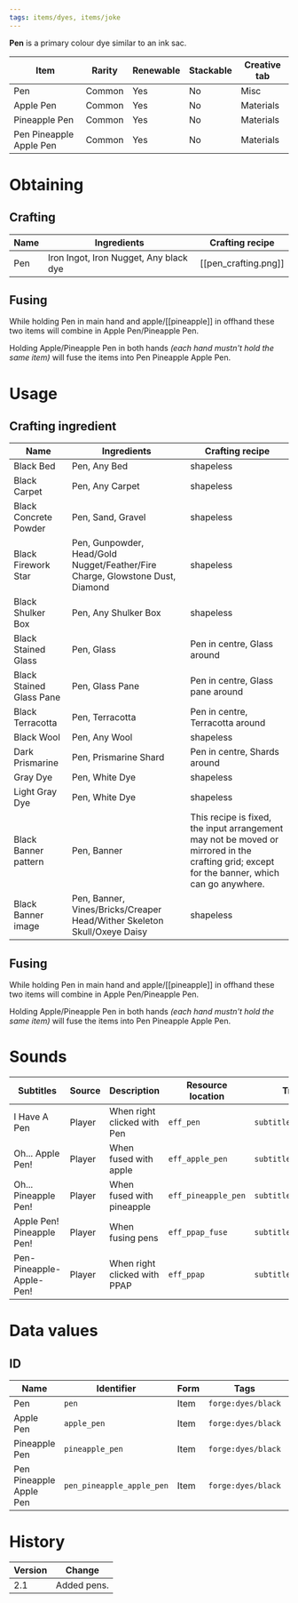 ```yaml
---
tags: items/dyes, items/joke
---
```


**Pen** is a primary colour dye similar to an ink sac.

| Item                    | Rarity | Renewable | Stackable | Creative tab |
| ----------------------- | ------ | --------- | --------- | ------------ |
| Pen                     | Common | Yes       | No        | Misc         |
| Apple Pen               | Common | Yes       | No        | Materials    |
| Pineapple Pen           | Common | Yes       | No        | Materials    |
| Pen Pineapple Apple Pen | Common | Yes       | No        | Materials    | 

# Obtaining
## Crafting

| Name | Ingredients                            | Crafting recipe      |
| ---- | -------------------------------------- | -------------------- |
| Pen  | Iron Ingot, Iron Nugget, Any black dye | [[pen_crafting.png]] | 

## Fusing

While holding Pen in main hand and apple/[[pineapple]] in offhand these two items will combine in Apple Pen/Pineapple Pen.

Holding Apple/Pineapple Pen in both hands *(each hand mustn't hold the same item)* will fuse the items into Pen Pineapple Apple Pen.

# Usage
## Crafting ingredient

| Name                     | Ingredients                                                                   | Crafting recipe                                                                                                                              |
| ------------------------ | ----------------------------------------------------------------------------- | -------------------------------------------------------------------------------------------------------------------------------------------- |
| Black Bed                | Pen, Any Bed                                                                  | shapeless                                                                                                                                    |
| Black Carpet             | Pen, Any Carpet                                                               | shapeless                                                                                                                                    |
| Black Concrete Powder    | Pen, Sand, Gravel                                                             | shapeless                                                                                                                                    |
| Black Firework Star      | Pen, Gunpowder, Head/Gold Nugget/Feather/Fire Charge, Glowstone Dust, Diamond | shapeless                                                                                                                                    |
| Black Shulker Box        | Pen, Any Shulker Box                                                          | shapeless                                                                                                                                    |
| Black Stained Glass      | Pen, Glass                                                                    | Pen in centre, Glass around                                                                                                                  |
| Black Stained Glass Pane | Pen, Glass Pane                                                               | Pen in centre, Glass pane around                                                                                                             |
| Black Terracotta         | Pen, Terracotta                                                               | Pen in centre, Terracotta around                                                                                                             |
| Black Wool               | Pen, Any Wool                                                                 | shapeless                                                                                                                                    |
| Dark Prismarine          | Pen, Prismarine Shard                                                         | Pen in centre, Shards around                                                                                                                 |
| Gray Dye                 | Pen, White Dye                                                                | shapeless                                                                                                                                    |
| Light Gray Dye           | Pen, White Dye                                                                | shapeless                                                                                                                                    |
| Black Banner pattern     | Pen, Banner                                                                   | This recipe is fixed, the input arrangement may not be moved or mirrored in the crafting grid; except for the banner, which can go anywhere. |
| Black Banner image       | Pen, Banner, Vines/Bricks/Creaper Head/Wither Skeleton Skull/Oxeye Daisy      | shapeless                                                                                                                                             |

## Fusing

While holding Pen in main hand and apple/[[pineapple]] in offhand these two items will combine in Apple Pen/Pineapple Pen.

Holding Apple/Pineapple Pen in both hands *(each hand mustn't hold the same item)* will fuse the items into Pen Pineapple Apple Pen.

# Sounds

| Subtitles                 | Source | Description                  | Resource location   | Translation key               | Volume | Pitch |
| ------------------------- | ------ | ---------------------------- | ------------------- | ----------------------------- | ------ | ----- |
| I Have A Pen              | Player | When right clicked with Pen  | `eff_pen`           | `subtitles.eff_pen`           | 1      | 1     |
| Oh... Apple Pen!          | Player | When fused with apple        | `eff_apple_pen`     | `subtitles.eff_apple_pen`     | 1      | 1     |
| Oh... Pineapple Pen!      | Player | When fused with pineapple    | `eff_pineapple_pen` | `subtitles.eff_pineapple_pen` | 1      | 1     |
| Apple Pen! Pineapple Pen! | Player | When fusing pens             | `eff_ppap_fuse`     | `subtitles.eff_ppap_fuse`     | 1      | 1     |
| Pen-Pineapple-Apple-Pen!  | Player | When right clicked with PPAP | `eff_ppap`          | `subtitles.eff_ppap`          | 1      | 1     |

# Data values
## ID

| Name                    | Identifier                | Form | Tags               | Translation key                                       |
| ----------------------- | ------------------------- | ---- | ------------------ | ----------------------------------------------------- |
| Pen                     | `pen`                     | Item | `forge:dyes/black` | `item.piseks_spidk_ii_tweaks.pen`                     |
| Apple Pen               | `apple_pen`               | Item | `forge:dyes/black` | `item.piseks_spidk_ii_tweaks.apple_pen`               |
| Pineapple Pen           | `pineapple_pen`           | Item | `forge:dyes/black` | `item.piseks_spidk_ii_tweaks.pineapple_pen`           |
| Pen Pineapple Apple Pen | `pen_pineapple_apple_pen` | Item | `forge:dyes/black` | `item.piseks_spidk_ii_tweaks.pen_pineapple_apple_pen` |

# History

| Version | Change      |
| ------- | ----------- |
| 2.1     | Added pens. | 